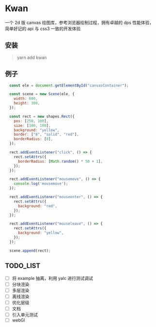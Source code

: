 # Kwan

一个 2d 版 canvas 绘图库，参考浏览器绘制过程，拥有卓越的 dps 性能体验，简单好记的 api 与 css3 一致的开发体验

## 安装

> yarn add kwan

## 例子

```js
  const ele = document.getElementById("canvasContainer");

  const scene = new Scene(ele, {
    width: 600,
    height: 300,
  });

  const rect = new shapes.Rect({
    pos: [250, 100],
    size: [100, 100],
    background: "yellow",
    border: ["8", "solid", "red"],
    borderRadius: [8],
  });

  rect.addEventListener("click", () => {
    rect.setAttrs({
      borderRadius: [Math.random() * 50 + 1],
    });
  });

  rect.addEventListener("mousemove", () => {
    console.log('mousemove');
  });

  rect.addEventListener("mouseenter", () => {
    rect.setAttrs({
      background: "red",
    });
  });

  rect.addEventListener("mouseleave", () => {
    rect.setAttrs({
      background: "yellow",
    });
  });

  scene.append(rect);
```

## TODO_LIST

- [ ] 将 example 抽离，利用 yalc 进行测试调试
- [ ] 分块渲染
- [ ] 多层渲染
- [ ] 离线渲染
- [ ] 优化层级
- [ ] 文档
- [ ] 引入单元测试
- [ ] webGl
